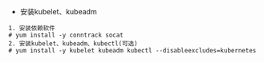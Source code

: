- 安装kubelet、kubeadm
```
1. 安装依赖软件
# yum install -y conntrack socat
2. 安装kubelet、kubeadm、kubectl(可选)
# yum install -y kubelet kubeadm kubectl --disableexcludes=kubernetes

```
